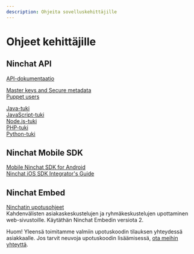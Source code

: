 ```yaml
---
description: Ohjeita sovelluskehittäjille
---
```


# Ohjeet kehittäjille

## Ninchat API

[API-dokumentaatio](https://ninchat.com/api)

[Master keys and Secure metadata](https://github.com/ninchat/ninchat-api/blob/v2/master.md)  
[Puppet users](https://github.com/ninchat/ninchat-api/blob/v2/puppet.md)

[Java-tuki](https://github.com/ninchat/ninchat-java)  
[JavaScript-tuki](https://github.com/ninchat/ninchat-js)  
[Node.js-tuki  
](https://github.com/ninchat/ninchat-nodejs)[PHP-tuki  
](https://github.com/ninchat/ninchat-php)[Python-tuki](https://github.com/ninchat/ninchat-python)

## Ninchat Mobile SDK

[Mobile Ninchat SDK for Android](https://github.com/somia/ninchat-sdk-android)  
[Ninchat iOS SDK Integrator's Guide](https://github.com/somia/ninchat-sdk-ios)

## Ninchat Embed

[Ninchatin upotusohjeet](https://github.com/ninchat/ninchat-embed/blob/master/embed2.md)   
Kahdenvälisten asiakaskeskustelujen ja ryhmäkeskustelujen upottaminen web-sivustoille. Käytäthän Ninchat Embedin versiota 2.

Huom! Yleensä toimitamme valmiin upotuskoodin tilauksen yhteydessä asiakkaalle. Jos tarvit neuvoja upotuskoodin lisäämisessä, [ota meihin yhteyttä](https://ninchat.com/contact?help).

